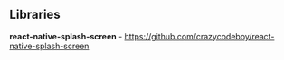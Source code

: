 ## Libraries

**react-native-splash-screen** - https://github.com/crazycodeboy/react-native-splash-screen

